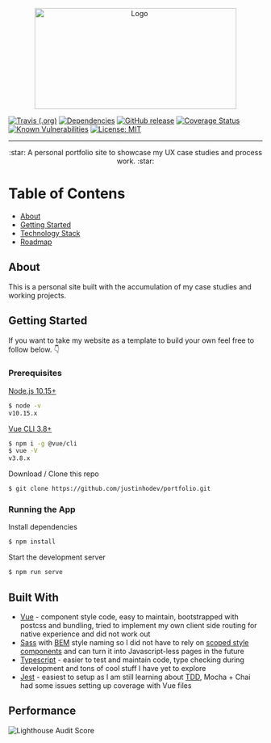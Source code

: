 <p align="center">
  <a href="https://justinho.studio" rel="noreferrer noopener" target="_blank">
    <img height=200px width=400px src="https://www.dropbox.com/s/5macqgrd1qesgw2/social-preview-mini.png?raw=1" alt="Logo">
  </a>
</p>

[![Travis (.org)](https://img.shields.io/travis/justinhodev/portfolio.svg)]()
[![Dependencies](http://img.shields.io/david/justinhodev/portfolio.svg)](https://david-dm.org/justinhodev/portfolio)
[![GitHub release](https://img.shields.io/github/release/justinhodev/portfolio.svg)](https://github.com/justinhodev/portfolio/releases)
[![Coverage Status](https://coveralls.io/repos/github/justinhodev/portfolio/badge.svg?branch=master)](https://coveralls.io/github/justinhodev/portfolio?branch=master)
[![Known Vulnerabilities](https://snyk.io/test/github/justinhodev/portfolio/badge.svg)](https://snyk.io/test/github/justinhodev/portfolio)
[![License: MIT](https://img.shields.io/badge/License-MIT-yellow.svg)](https://github.com/justinhodev/portfolio/blob/master/LICENSE)

---

<p align="center">
  :star: A personal portfolio site to showcase my UX case studies and process work. :star:
</p>

# Table of Contens
- [About](#about)
- [Getting Started](#getting_started)
- [Technology Stack](#tech_stack)
- [Roadmap](https://github.com/justinhodev/portfolio/projects/1)

## About <a name="about"></a>
This is a personal site built with the accumulation of my case studies and working projects.

## Getting Started <a name="getting_started"></a>
If you want to take my website as a template to build your own feel free to follow below. :point_down:

### Prerequisites

[Node.js 10.15+](https://nodejs.org/en/)

```bash
$ node -v
v10.15.x
```

[Vue CLI 3.8+](https://cli.vuejs.org/)

```bash
$ npm i -g @vue/cli
$ vue -V
v3.8.x
```

Download / Clone this repo

```bash
$ git clone https://github.com/justinhodev/portfolio.git
```

### Running the App

Install dependencies

```bash
$ npm install
```

Start the development server

```bash
$ npm run serve
```

## Built With <a name="tech_stack"></a>
- [Vue](https://vuejs.org/) - component style code, easy to maintain, bootstrapped with postcss and bundling, tried to implement my own client side routing for native experience and did not work out
- [Sass](https://sass-lang.com/) with [BEM](http://getbem.com/) style naming so I did not have to rely on [scoped style components](https://vue-loader.vuejs.org/guide/scoped-css.html) and can turn it into Javascript-less pages in the future
- [Typescript](https://www.typescriptlang.org/) - easier to test and maintain code, type checking during development and tons of cool stuff I have yet to explore
- [Jest](https://jestjs.io/) - easiest to setup as I am still learning about [TDD](https://en.wikipedia.org/wiki/Test-driven_development), Mocha + Chai had some issues setting up coverage with Vue files
  
## Performance
![Lighthouse Audit Score](https://www.dropbox.com/s/rd96blbe9quqaap/portfolio-audit-v0.1.png?raw=1)
